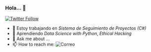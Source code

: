 ### Hola... 👋

[![Twitter Follow](https://img.shields.io/twitter/follow/freddygmassa?color=%231DA1F2&label=Twitter&style=social)](https://twitter.com/FreddyGMassa)


- 🔭 Estoy trabajando en _Sistema de Seguimiento de Proyectos (C#)_
- 🌱 Aprendiendo _Data Science with Python_, _Ethical Hacking_
- 💬 Ask me about ...
- 📫 How to reach me: ![Correo](https://simpleicons.org/icons/gmail.svg)




